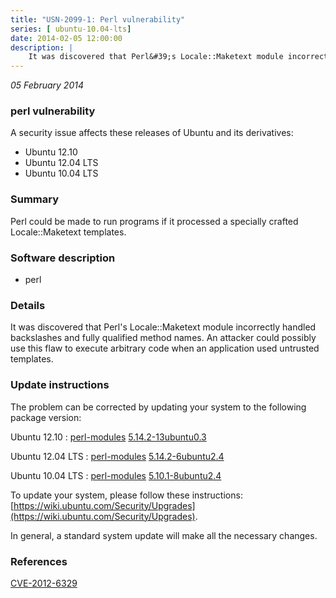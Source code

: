 ```yaml
---
title: "USN-2099-1: Perl vulnerability"
series: [ ubuntu-10.04-lts]
date: 2014-02-05 12:00:00
description: |
    It was discovered that Perl&#39;s Locale::Maketext module incorrectly handled backslashes and fully qualified method names. An attacker could possibly use this flaw to execute arbitrary code when an application used untrusted templates. 
--- 
```

 
 

*05 February 2014*

### perl vulnerability

A security issue affects these releases of Ubuntu and its derivatives:

* Ubuntu 12.10
* Ubuntu 12.04 LTS
* Ubuntu 10.04 LTS

### Summary

Perl could be made to run programs if it processed a specially crafted Locale::Maketext templates.

### Software description

* perl 

### Details

It was discovered that Perl&#39;s Locale::Maketext module incorrectly handled backslashes and fully qualified method names. An attacker could possibly use this flaw to execute arbitrary code when an application used untrusted templates. 

### Update instructions

The problem can be corrected by updating your system to the following package version:

Ubuntu 12.10
 : [perl-modules](https://launchpad.net/ubuntu/+source/perl) <span> [5.14.2-13ubuntu0.3](https://launchpad.net/ubuntu/+source/perl/5.14.2-13ubuntu0.3) </span> 

Ubuntu 12.04 LTS
 : [perl-modules](https://launchpad.net/ubuntu/+source/perl) <span> [5.14.2-6ubuntu2.4](https://launchpad.net/ubuntu/+source/perl/5.14.2-6ubuntu2.4) </span> 

Ubuntu 10.04 LTS
 : [perl-modules](https://launchpad.net/ubuntu/+source/perl) <span> [5.10.1-8ubuntu2.4](https://launchpad.net/ubuntu/+source/perl/5.10.1-8ubuntu2.4) </span> 

To update your system, please follow these instructions: [https://wiki.ubuntu.com/Security/Upgrades](https://wiki.ubuntu.com/Security/Upgrades).

In general, a standard system update will make all the necessary changes. 

### References

 
 [CVE-2012-6329](http://people.ubuntu.com/~ubuntu-security/cve/CVE-2012-6329)
 

